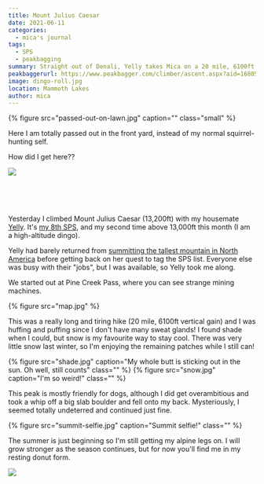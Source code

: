 ```yaml
---
title: Mount Julius Caesar
date: 2021-06-11
categories:
  - mica's journal
tags:
  - SPS
  - peakbagging
summary: Straight out of Denali, Yelly takes Mica on a 20 mile, 6100ft dayhike!
peakbaggerurl: https://www.peakbagger.com/climber/ascent.aspx?aid=1680564
image: dingo-roll.jpg
location: Mammoth Lakes
author: mica
---
```


<div class="photo-section">
  <div class="photo-right-pull">
{% figure src="passed-out-on-lawn.jpg" caption="" class="small" %}

  </div>
  
Here I am totally passed out in the front yard, instead of my normal squirrel-hunting self.

How did I get here??

</div>

<div class="photo-section">
  <div class="photo-left-pull photo-small">

![](mining.jpg)

  </div>
  <br><br>
  <br>

Yesterday I climbed Mount Julius Caesar (13,200ft) with my housemate [Yelly](https://mountains.ayeletbitton.com/). It's [my 8th SPS](https://www.peakbagger.com/List.aspx?lid=5051&cid=30263), and my second time above 13,000ft this month (I am a high-altitude dingo).

Yelly had barely returned from [summitting the tallest mountain in North America](https://mountains.ayeletbitton.com/post/653940349843259392/denali-gear) before getting back on her quest to tag the SPS list. Everyone else was busy with their "jobs", but I was available, so Yelly took me along.

We started out at Pine Creek Pass, where you can see strange mining machines.

</div>

{% figure src="map.jpg" %}

This was a really long and tiring hike (20 mile, 6100ft vertical gain) and I was huffing and puffing since I don't have many sweat glands! I found shade when I could, but snow is my favourite way to stay cool. There was very little snow last winter, so I'm enjoying the remaining patches while I still can!

<div class="photos large">
{% figure src="shade.jpg" caption="My whole butt is sticking out in the sun. Oh well, still counts" class="" %}
{% figure src="snow.jpg" caption="I'm so weird!" class="" %}
</div>

This peak is mostly friendly for dogs, although I did get overambitious and took a whip off a big slab boulder and fell onto my back. Mysteriously, I seemed totally undeterred and continued just fine.

{% figure src="summit-selfie.jpg" caption="Summit selfie!" class="" %}

The summer is just beginning so I'm still getting my alpine legs on. I will grow stronger as the season continues, but for now you'll find me in my resting donut form.

![](donut.jpg)